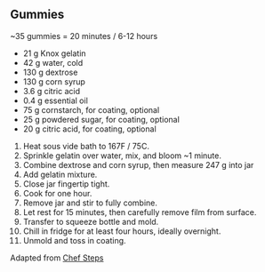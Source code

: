 ## Gummies

~35 gummies = 20 minutes / 6-12 hours

*  21 g Knox gelatin
*  42 g water, cold
* 130 g dextrose
* 130 g corn syrup
* 3.6 g citric acid
* 0.4 g essential oil
*  75 g cornstarch, for coating, optional
*  25 g powdered sugar, for coating, optional
*  20 g citric acid, for coating, optional

1. Heat sous vide bath to 167F / 75C.
2. Sprinkle gelatin over water, mix, and bloom ~1 minute.
3. Combine dextrose and corn syrup, then measure 247 g into jar
4. Add gelatin mixture.
5. Close jar fingertip tight.
6. Cook for one hour.
7. Remove jar and stir to fully combine.
8. Let rest for 15 minutes, then carefully remove film from surface.
9. Transfer to squeeze bottle and mold.
10. Chill in fridge for at least four hours, ideally overnight.
11. Unmold and toss in coating.

Adapted from [Chef Steps](https://www.chefsteps.com/activities/sous-vide-gummies-for-the-whole-family)
